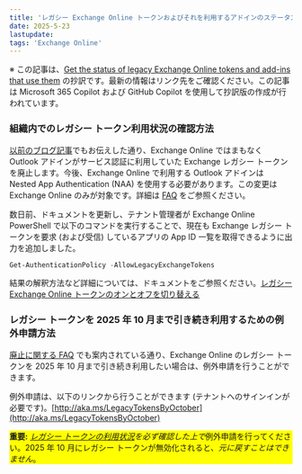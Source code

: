 ```yaml
---
title: 'レガシー Exchange Online トークンおよびそれを利用するアドインのステータス確認について'
date: 2025-5-23
lastupdate:
tags: 'Exchange Online'
---
```


※ この記事は、[Get the status of legacy Exchange Online tokens and add-ins that use them](https://techcommunity.microsoft.com/blog/exchange/get-the-status-of-legacy-exchange-online-tokens-and-add-ins-that-use-them/4416267) の抄訳です。最新の情報はリンク先をご確認ください。この記事は Microsoft 365 Copilot および GitHub Copilot を使用して抄訳版の作成が行われています。

### 組織内でのレガシー トークン利用状況の確認方法

[以前のブログ記事](https://techcommunity.microsoft.com/blog/exchange/update-on-nested-app-authentication-and-deprecation-of-exchange-online-legacy-to/4351951)でもお伝えした通り、Exchange Online ではまもなく Outlook アドインがサービス認証に利用していた Exchange レガシー トークンを廃止します。今後、Exchange Online で利用する Outlook アドインは Nested App Authentication (NAA) を使用する必要があります。この変更は Exchange Online のみが対象です。詳細は [FAQ](https://learn.microsoft.com/office/dev/add-ins/outlook/faq-nested-app-auth-outlook-legacy-tokens) をご参照ください。

数日前、ドキュメントを更新し、テナント管理者が Exchange Online PowerShell で以下のコマンドを実行することで、現在も Exchange レガシー トークンを要求 (および受信) しているアプリの App ID 一覧を取得できるように出力を追加しました。

``` PowerShell
Get-AuthenticationPolicy -AllowLegacyExchangeTokens
```

結果の解釈方法など詳細については、ドキュメントをご参照ください。[レガシー Exchange Online トークンのオンとオフを切り替える](https://learn.microsoft.com/office/dev/add-ins/outlook/turn-exchange-tokens-on-off#get-the-status-of-legacy-exchange-online-tokens-and-add-ins-that-use-them)

### レガシー トークンを 2025 年 10 月まで引き続き利用するための例外申請方法

[廃止に関する FAQ](https://learn.microsoft.com/office/dev/add-ins/outlook/faq-nested-app-auth-outlook-legacy-tokens) でも案内されている通り、Exchange Online のレガシー トークンを 2025 年 10 月まで引き続き利用したい場合は、例外申請を行うことができます。

例外申請は、以下のリンクから行うことができます (テナントへのサインインが必要です)。[http://aka.ms/LegacyTokensByOctober](http://aka.ms/LegacyTokensByOctober)

<p style="background:yellow"><b>重要:</b> <i><a class="lia-external-url" href="https://learn.microsoft.com/office/dev/add-ins/outlook/turn-exchange-tokens-on-off#get-the-status-of-legacy-exchange-online-tokens-and-add-ins-that-use-them" target="_blank" rel="noopener noreferrer">レガシー トークンの利用状況</a>を必ず確認した上で</i>例外申請を行ってください。2025 年 10 月にレガシー トークンが無効化されると、<i>元に戻すことはできません</i>。</p>